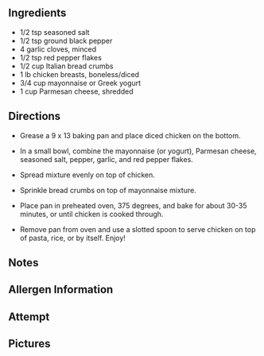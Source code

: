 ## Ingredients
*    1/2 tsp seasoned salt
*    1/2 tsp ground black pepper
*    4 garlic cloves, minced
*    1/2 tsp red pepper flakes
*    1/2 cup Italian bread crumbs
*    1 lb chicken breasts, boneless/diced
*    3/4 cup mayonnaise or Greek yogurt
*    1 cup Parmesan cheese, shredded

## Directions
*    Grease a 9 x 13 baking pan and place diced chicken on the bottom.

*    In a small bowl, combine the mayonnaise (or yogurt), Parmesan cheese, seasoned salt, pepper, garlic, and red pepper flakes.

*    Spread mixture evenly on top of chicken.

*    Sprinkle bread crumbs on top of mayonnaise mixture.

*    Place pan in preheated oven, 375 degrees, and bake for about 30-35 minutes, or until chicken is cooked through.

*    Remove pan from oven and use a slotted spoon to serve chicken on top of pasta, rice, or by itself. Enjoy!

## Notes


## Allergen Information

## Attempt

## Pictures
